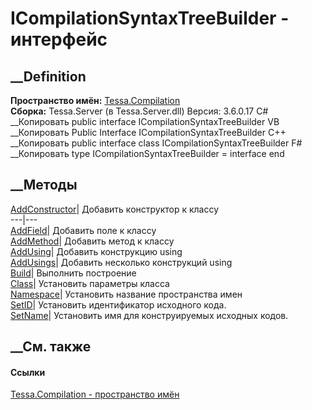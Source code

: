 # ICompilationSyntaxTreeBuilder - интерфейс
##  __Definition
 **Пространство имён:** [Tessa.Compilation](N_Tessa_Compilation.htm)  
 **Сборка:** Tessa.Server (в Tessa.Server.dll) Версия: 3.6.0.17
C# __Копировать
     public interface ICompilationSyntaxTreeBuilder
VB __Копировать
     Public Interface ICompilationSyntaxTreeBuilder
C++ __Копировать
     public interface class ICompilationSyntaxTreeBuilder
F# __Копировать
     type ICompilationSyntaxTreeBuilder = interface end
##  __Методы
[AddConstructor](M_Tessa_Compilation_ICompilationSyntaxTreeBuilder_AddConstructor.htm)|
Добавить конструктор к классу  
---|---  
[AddField](M_Tessa_Compilation_ICompilationSyntaxTreeBuilder_AddField.htm)|
Добавить поле к классу  
[AddMethod](M_Tessa_Compilation_ICompilationSyntaxTreeBuilder_AddMethod.htm)|
Добавить метод к классу  
[AddUsing](M_Tessa_Compilation_ICompilationSyntaxTreeBuilder_AddUsing.htm)|
Добавить конструкцию using  
[AddUsings](M_Tessa_Compilation_ICompilationSyntaxTreeBuilder_AddUsings.htm)|
Добавить несколько конструкций using  
[Build](M_Tessa_Compilation_ICompilationSyntaxTreeBuilder_Build.htm)|
Выполнить построение  
[Class](M_Tessa_Compilation_ICompilationSyntaxTreeBuilder_Class.htm)|
Установить параметры класса  
[Namespace](M_Tessa_Compilation_ICompilationSyntaxTreeBuilder_Namespace.htm)|
Установить название пространства имен  
[SetID](M_Tessa_Compilation_ICompilationSyntaxTreeBuilder_SetID.htm)|
Установить идентификатор исходного кода.  
[SetName](M_Tessa_Compilation_ICompilationSyntaxTreeBuilder_SetName.htm)|
Установить имя для конструируемых исходных кодов.  
##  __См. также
#### Ссылки
[Tessa.Compilation - пространство имён](N_Tessa_Compilation.htm)
